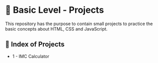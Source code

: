 <h1 align = "justify">🥇 Basic Level - Projects</h1>
<span>This repository has the purpose to contain small projects to practice the basic concepts about HTML, CSS and JavaScript.</span>

## 🏅 Index of Projects
  
- 1 - IMC Calculator

